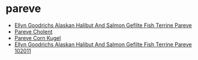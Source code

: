 # pareve

 * [Ellyn Goodrichs Alaskan Halibut And Salmon Gefilte Fish Terrine Pareve](../../index/e/ellyn-goodrichs-alaskan-halibut-and-salmon-gefilte-fish-terrine-pareve-102011.json)
 * [Pareve Cholent](../../index/p/pareve-cholent.json)
 * [Pareve Corn Kugel](../../index/p/pareve-corn-kugel.json)
 * [Ellyn Goodrichs Alaskan Halibut And Salmon Gefilte Fish Terrine Pareve 102011](../../index/e/ellyn-goodrichs-alaskan-halibut-and-salmon-gefilte-fish-terrine-pareve-102011.json)
